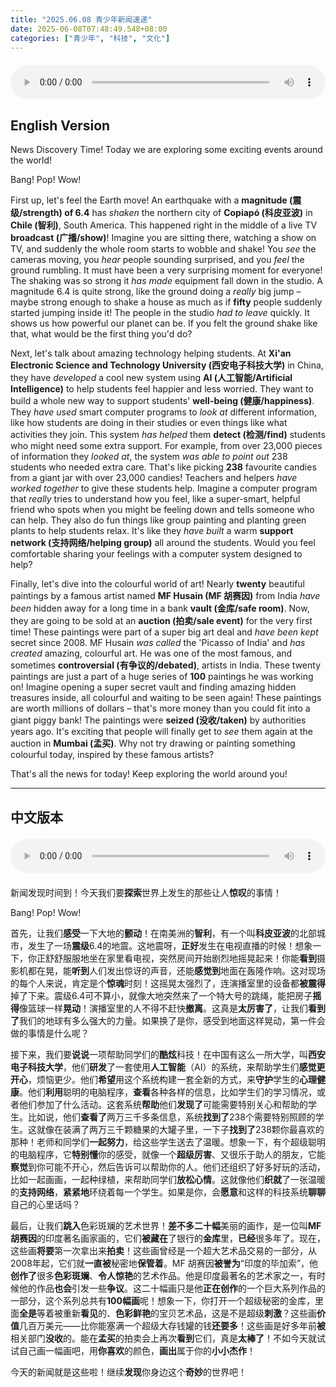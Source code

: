 ```yaml
---
title: "2025.06.08 青少年新闻速递"
date: 2025-06-08T07:48:49.548+08:00
categories: ["青少年", "科技", "文化"]
---
```

<audio controls style="width: 100%; max-width: 900px; margin: 1.5em 0; display: block;">
  <source src="/mp3/teen_news/20250608.en.mp3" type="audio/mpeg">
</audio>

## English Version

News Discovery Time! Today we are exploring some exciting events around the world!

Bang! Pop! Wow!

First up, let's feel the Earth move! An earthquake with a **magnitude (震级/strength) of 6.4** has *shaken* the northern city of **Copiapó (科皮亚波)** in **Chile (智利)**, South America. This happened right in the middle of a live TV **broadcast (广播/show)**! Imagine you are sitting there, watching a show on TV, and suddenly the whole room starts to wobble and shake! You *see* the cameras moving, you *hear* people sounding surprised, and you *feel* the ground rumbling. It must have been a very surprising moment for everyone! The shaking was so strong it *has made* equipment fall down in the studio. A magnitude 6.4 is quite strong, like the ground doing a *really* big jump – maybe strong enough to shake a house as much as if **fifty** people suddenly started jumping inside it! The people in the studio *had to leave* quickly. It shows us how powerful our planet can be. If you felt the ground shake like that, what would be the first thing you'd do?

Next, let's talk about amazing technology helping students. At **Xi'an Electronic Science and Technology University (西安电子科技大学)** in China, they have *developed* a cool new system using **AI (人工智能/Artificial Intelligence)** to help students feel happier and less worried. They want to build a whole new way to support students' **well-being (健康/happiness)**. They *have used* smart computer programs to *look at* different information, like how students are doing in their studies or even things like what activities they join. This system *has helped* them **detect (检测/find)** students who might need some extra support. For example, from over 23,000 pieces of information they *looked at*, the system *was able to point out* 238 students who needed extra care. That's like picking **238** favourite candies from a giant jar with over 23,000 candies! Teachers and helpers *have worked together* to give these students help. Imagine a computer program that *really* tries to understand how you feel, like a super-smart, helpful friend who spots when you might be feeling down and tells someone who can help. They also do fun things like group painting and planting green plants to help students relax. It's like they *have built* a warm **support network (支持网络/helping group)** all around the students. Would you feel comfortable sharing your feelings with a computer system designed to help?

Finally, let's dive into the colourful world of art! Nearly **twenty** beautiful paintings by a famous artist named **MF Husain (MF 胡赛因)** from India *have been* hidden away for a long time in a bank **vault (金库/safe room)**. Now, they are going to be sold at an **auction (拍卖/sale event)** for the very first time! These paintings were part of a super big art deal and *have been kept* secret since 2008. MF Husain *was called* the 'Picasso of India' and *has created* amazing, colourful art. He was one of the most famous, and sometimes **controversial (有争议的/debated)**, artists in India. These twenty paintings are just a part of a huge series of **100** paintings he was working on! Imagine opening a super secret vault and finding amazing hidden treasures inside, all colourful and waiting to be seen again! These paintings are worth millions of dollars – that's more money than you could fit into a giant piggy bank! The paintings were **seized (没收/taken)** by authorities years ago. It's exciting that people will finally get to *see* them again at the auction in **Mumbai (孟买)**. Why not try drawing or painting something colourful today, inspired by these famous artists?

That's all the news for today! Keep exploring the world around you!

---

## 中文版本
<audio controls style="width: 100%; max-width: 900px; margin: 1.5em 0; display: block;">
  <source src="/mp3/teen_news/20250608.cn.mp3" type="audio/mpeg">
</audio>

新闻发现时间到！今天我们要**探索**世界上发生的那些让人**惊叹**的事情！

Bang! Pop! Wow!

首先，让我们**感受**一下大地的**颤动**！在南美洲的**智利**，有一个叫**科皮亚波**的北部城市，发生了一场**震级**6.4的地震。这地震呀，**正好**发生在电视直播的时候！想象一下，你正舒舒服服地坐在家里看电视，突然房间开始剧烈地摇晃起来！你能**看到**摄影机都在晃，能**听到**人们发出惊讶的声音，还能**感觉到**地面在轰隆作响。这对现场的每个人来说，肯定是个**惊魂**时刻！这摇晃太强烈了，连演播室里的设备都**被震得**掉了下来。震级6.4可不算小，就像大地突然来了一个特大号的跳绳，能把房子**摇得**像篮球一样**晃动**！演播室里的人不得不赶快**撤离**。这真是**太厉害了**，让我们**看到了**我们的地球有多么强大的力量。如果换了是你，感受到地面这样晃动，第一件会做的事情是什么呢？

接下来，我们要**说说**一项帮助同学们的**酷炫**科技！在中国有这么一所大学，叫**西安电子科技大学**，他们**研发**了一套使用**人工智能**（AI）的系统，来帮助学生们**感觉更开心**，烦恼更少。他们**希望**用这个系统构建一套全新的方式，来**守护**学生的**心理健康**。他们**利用**聪明的电脑程序，**查看**各种各样的信息，比如学生们的学习情况，或者他们参加了什么活动。这套系统**帮助**他们**发现了**可能需要特别关心和帮助的学生。比如说，他们**查看了**两万三千多条信息，系统**找到了**238个需要特别照顾的学生。这就像在装满了两万三千颗糖果的大罐子里，一下子**找到了**238颗你最喜欢的那种！老师和同学们**一起努力**，给这些学生送去了温暖。想象一下，有个超级聪明的电脑程序，它**特别懂**你的感受，就像一个**超级厉害**、又很乐于助人的朋友，它能**察觉**到你可能不开心，然后告诉可以帮助你的人。他们还组织了好多好玩的活动，比如一起画画，一起种绿植，来帮助同学们**放松心情**。这就像他们**织就**了一张温暖的**支持网络**，**紧紧地**环绕着每一个学生。如果是你，会**愿意**和这样的科技系统**聊聊**自己的心里话吗？

最后，让我们**跳入**色彩斑斓的艺术世界！**差不多二十幅**美丽的画作，是一位叫**MF 胡赛因**的印度著名画家画的，它们**被藏在**了银行的**金库**里，**已经**很多年了。现在，这些画**将要**第一次拿出来**拍卖**！这些画曾经是一个超大艺术品交易的一部分，从2008年起，它们就**一直被**秘密地**保管着**。MF 胡赛因**被誉为**“印度的毕加索”，他**创作了**很多**色彩斑斓**、**令人惊艳**的艺术作品。他是印度最著名的艺术家之一，有时候他的作品**也会**引发一些**争议**。这二十幅画只是他**正在创作**的一个巨大系列作品的一部分，这个系列总共有**100幅画**呢！想象一下，你打开一个超级秘密的金库，里面**全是**等着被重新**看见**的、**色彩鲜艳**的宝贝艺术品，这是不是超级**刺激**？这些画**价值**几百万美元——比你能塞满一个超级大存钱罐的钱**还要多**！这些画是好多年前**被**相关部门**没收**的。能在**孟买**的拍卖会上再次**看到**它们，真是**太棒了**！不如今天就试试自己画一幅画吧，用**你喜欢**的颜色，**画出**属于你的**小小杰作**！

今天的新闻就是这些啦！继续**发现**你身边这个**奇妙**的世界吧！